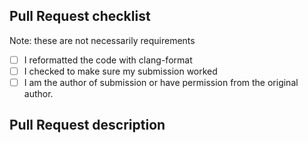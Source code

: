 ## Pull Request checklist

Note: these are not necessarily requirements

- [ ] I reformatted the code with clang-format
- [ ] I checked to make sure my submission worked
- [ ] I am the author of submission or have permission from the original author.

## Pull Request description


